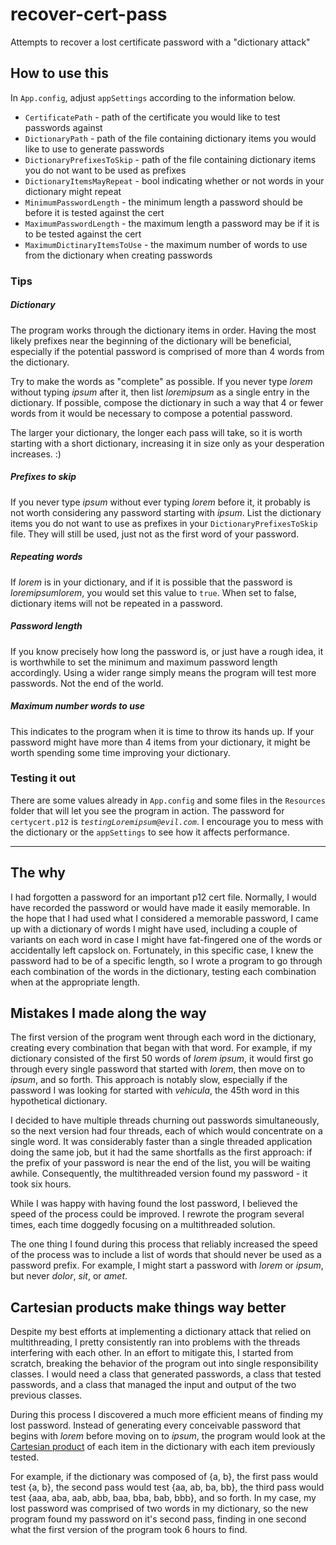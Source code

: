 # recover-cert-pass
Attempts to recover a lost certificate password with a "dictionary attack"

## How to use this
In `App.config`, adjust `appSettings` according to the information below.

* `CertificatePath` - path of the certificate you would like to test passwords against
* `DictionaryPath` - path of the file containing dictionary items you would like to use to generate passwords
* `DictionaryPrefixesToSkip` - path of the file containing dictionary items you do not want to be used as prefixes 
* `DictionaryItemsMayRepeat` - bool indicating whether or not words in your dictionary might repeat
* `MinimumPasswordLength` - the minimum length a password should be before it is tested against the cert
* `MaximumPasswordLength` - the maximum length a password may be if it is to be tested against the cert
* `MaximumDictinaryItemsToUse` - the maximum number of words to use from the dictionary when creating passwords

### Tips
##### Dictionary
The program works through the dictionary items in order. Having the most likely prefixes near the beginning of the dictionary will be beneficial, especially if the potential password is comprised of more than 4 words from the dictionary.

Try to make the words as "complete" as possible. If you never type _lorem_ without typing _ipsum_ after it, then list _loremipsum_ as a single entry in the dictionary. If possible, compose the dictionary in such a way that 4 or fewer words from it would be necessary to compose a potential password.

The larger your dictionary, the longer each pass will take, so it is worth starting with a short dictionary, increasing it in size only as your desperation increases. :)

##### Prefixes to skip
If you never type _ipsum_ without ever typing _lorem_ before it, it probably is not worth considering any password starting with _ipsum_. List the dictionary items you do not want to use as prefixes in your `DictionaryPrefixesToSkip` file. They will still be used, just not as the first word of your password.

##### Repeating words
If _lorem_ is in your dictionary, and if it is possible that the password is _loremipsumlorem_, you would set this value to `true`. When set to false, dictionary items will not be repeated in a password.

##### Password length
If you know precisely how long the password is, or just have a rough idea, it is worthwhile to set the minimum and maximum password length accordingly. Using a wider range simply means the program will test more passwords. Not the end of the world.

##### Maximum number words to use
This indicates to the program when it is time to throw its hands up. If your password might have more than 4 items from your dictionary, it might be worth spending some time improving your dictionary.

### Testing it out
There are some values already in `App.config` and some files in the `Resources` folder that will let you see the program in action. The password for `certycert.p12` is _`testingLoremipsum@evil.com`_. I encourage you to mess with the dictionary or the `appSettings` to see how it affects performance.

-----
## The why
I had forgotten a password for an important p12 cert file. Normally, I would have recorded the password or would have made it easily memorable. In the hope that I had used what I considered a memorable password, I came up with a dictionary of words I might have used, including a couple of variants on each word in case I might have fat-fingered one of the words or accidentally left capslock on. Fortunately, in this specific case, I knew the password had to be of a specific length, so I wrote a program to go through each combination of the words in the dictionary, testing each combination when at the appropriate length.

## Mistakes I made along the way
The first version of the program went through each word in the dictionary, creating every combination that began with that word. For example, if my dictionary consisted of the first 50 words of _lorem ipsum_, it would first go through every single password that started with _lorem_, then move on to _ipsum_, and so forth. This approach is notably slow, especially if the password I was looking for started with _vehicula_, the 45th word in this hypothetical dictionary.

I decided to have multiple threads churning out passwords simultaneously, so the next version had four threads, each of which would concentrate on a single word. It was considerably faster than a single threaded application doing the same job, but it had the same shortfalls as the first approach: if the prefix of your password is near the end of the list, you will be waiting awhile. Consequently, the multithreaded version found my password - it took six hours.

While I was happy with having found the lost password, I believed the speed of the process could be improved. I rewrote the program several times, each time doggedly focusing on a multithreaded solution. 

The one thing I found during this process that reliably increased the speed of the process was to include a list of words that should never be used as a password prefix. For example, I might start a password with _lorem_ or _ipsum_, but never _dolor_, _sit_, or _amet_.

## Cartesian products make things way better
Despite my best efforts at implementing a dictionary attack that relied on multithreading, I pretty consistently ran into problems with the threads interfering with each other. In an effort to mitigate this, I started from scratch, breaking the behavior of the program out into single responsibility classes. I would need a class that generated passwords, a class that tested passwords, and a class that managed the input and output of the two previous classes.

During this process I discovered a much more efficient means of finding my lost password. Instead of generating every conceivable password that begins with _lorem_ before moving on to _ipsum_, the program would look at the [Cartesian product](https://en.wikipedia.org/wiki/Cartesian_product) of each item in the dictionary with each item previously tested.

For example, if the dictionary was composed of {a, b}, the first pass would test {a, b}, the second pass would test {aa, ab, ba, bb}, the third pass would test {aaa, aba, aab, abb, baa, bba, bab, bbb}, and so forth. In my case, my lost password was comprised of two words in my dictionary, so the new program found my password on it's second pass, finding in one second what the first version of the program took 6 hours to find.

